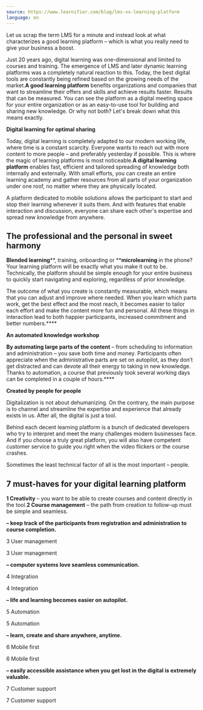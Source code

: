 ```yaml
---
source: https://www.learnifier.com/blog/lms-vs-learning-platform
language: en
---
```


Let us scrap the term LMS for a minute and instead look at what characterizes a good learning platform – which is what you really need to give your business a boost.

Just 20 years ago, digital learning was one-dimensional and limited to courses and training. The emergence of LMS and later dynamic learning platforms was a completely natural reaction to this. Today, the best digital tools are constantly being refined based on the growing needs of the market.**A good learning platform** benefits organizations and companies that want to streamline their offers and skills and achieve results faster. Results that can be measured. You can see the platform as a digital meeting space for your entire organization or as an easy-to-use tool for building and sharing new knowledge. Or why not both? Let's break down what this means exactly.

**Digital learning for optimal sharing**

Today, digital learning is completely adapted to our modern working life, where time is a constant scarcity. Everyone wants to reach out with more content to more people – and preferably yesterday if possible. This is where the magic of learning platforms is most noticeable.**A digital learning platform** enables fast, efficient and tailored spreading of knowledge both internally and externally. With small efforts, you can create an entire learning academy and gather resources from all parts of your organization under one roof, no matter where they are physically located.

A platform dedicated to mobile solutions allows the participant to start and stop their learning whenever it suits them. And with features that enable interaction and discussion, everyone can share each other's expertise and spread new knowledge from anywhere.

## **The professional and the personal in sweet harmony**

**Blended learning****, training, onboarding or ****microlearning** in the phone? Your learning platform will be exactly what you make it out to be. Technically, the platform should be simple enough for your entire business to quickly start navigating and exploring, regardless of prior knowledge.

The outcome of what you create is constantly measurable, which means that you can adjust and improve where needed. When you learn which parts work, get the best effect and the most reach, it becomes easier to tailor each effort and make the content more fun and personal. All these things in interaction lead to both happier participants, increased commitment and better numbers.****

**An automated knowledge workshop**

**By automating large parts of the content** – from scheduling to information and administration – you save both time and money. Participants often appreciate when the administrative parts are set on autopilot, as they don’t get distracted and can devote all their energy to taking in new knowledge. Thanks to automation, a course that previously took several working days can be completed in a couple of hours.****

**Created by people for people**

Digitalization is not about dehumanizing. On the contrary, the main purpose is to channel and streamline the expertise and experience that already exists in us. After all, the digital is just a tool.

Behind each decent learning platform is a bunch of dedicated developers who try to interpret and meet the many challenges modern businesses face. And if you choose a truly great platform, you will also have competent customer service to guide you right when the video flickers or the course crashes.

Sometimes the least technical factor of all is the most important – people.

## 7 must-haves for your digital learning platform


**1 Creativity** – you want to be able to create courses and content directly in the tool.**2 Course management** – the path from creation to follow-up must be simple and seamless.

**– keep track of the participants from registration and administration to course completion.**

3 User management

3 User management

**– computer systems love seamless communication.**

4 Integration

4 Integration

**– life and learning becomes easier on autopilot.**

5 Automation

5 Automation

**– learn, create and share anywhere, anytime.**

6 Mobile first

6 Mobile first

**– easily accessible assistance when you get lost in the digital is extremely valuable.**

7 Customer support

7 Customer support